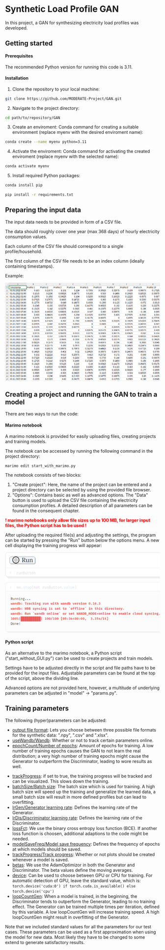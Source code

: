 
# Synthetic Load Profile GAN

In this project, a GAN for synthesizing electricity load profiles was developed.



## Getting started

#### Prerequisites

The recommended Python version for running this code is 3.11.

#### Installation

1) Clone the repository to your local machine:

```sh
git clone https://github.com/MODERATE-Project/GAN.git
```

2) Navigate to the project directory:

```sh
cd path/to/repository/GAN
```

3) Create an enviroment:
    Conda command for creating a suitable environment (replace myenv with the desired enviroment name):

```sh
conda create --name myenv python=3.11
```

4) Activate the enviroment:
    Conda command for activating the created enviroment (replace myenv with the selected name):

```sh
conda activate myenv
```

5) Install required Python packages:

```sh
conda install pip
```

```sh
pip install -r requirements.txt
```



## Preparing the input data

The input data needs to be provided in form of a CSV file.

The data should roughly cover one year (max 368 days) of hourly electricity consumption values.

Each column of the CSV file should correspond to a single profile/household.

The first column of the CSV file needs to be an index column (ideally containing timestamps).

Example:

![Example_CSV_structure](/readme/Example_CSV_structure.png)



## Creating a project and running the GAN to train a model

There are two ways to run the code:

#### Marimo notebook

A marimo notebook is provided for easily uploading files, creating projects and training models.

The notebook can be accessed by running the following command in the project directory:

```sh
marimo edit start_with_marimo.py
```

The notebook consists of two blocks:

1. "Create project": Here, the name of the project can be entered and a project directory can be selected by using the provided file browser.
2. "Options": Contains basic as well as advanced options. The "Data" button is used to upload the CSV file containing the electricity consumption profiles. A detailed description of all parameters can be found in the consequent chapter.

<span style='color:red'>**! marimo notebooks only allow file sizes up to 100 MB, for larger input files, the Python script has to be used !**</span>

After uploading the required file(s) and adjusting the settings, the program can be started by pressing the "Run" button below the options menu. A new cell displaying the training progress will appear:

![Marimo_Run](/readme/Marimo_Run.png)

#### Python script

As an alternative to the marimo notebook, a Python script ("start_without_GUI.py") can be used to create projects and train models.

Settings have to be adjusted directly in the script and file paths have to be provided for the input files. Adjustable parameters can be found at the top of the script, above the dividing line.

Advanced options are not provided here, however, a multitude of underlying parameters can be adjusted in "model" → "params.py".



## Training parameters

The following (hyper)parameters can be adjusted:

* <ins>output file format</ins>: Lets you choose between three possible file formats for the synthetic data: ".npy", ".csv" and ".xlsx".
* <ins>useWandb/Wandb</ins>: Whether or not to track certain parameters online.
* <ins>epochCount/Number of epochs</ins>: Amount of epochs for training. A low number of training epochs causes the GAN to not learn the real distribution; a very high number of training epochs might cause the Generator to outperform the Discriminator, leading to wore results as well.

- <ins>trackProgress</ins>: if set to true, the training progress will be tracked and can be visualized. This slows down the training.
- <ins>batchSize/Batch size</ins>: The batch size which is used for training. A high batch size will speed up the training and generalize the learned data, a small batch size will result in more defined profiles but can lead to overfitting.
- <ins>lrGen/Generator learning rate</ins>: Defines the learning rate of the Generator.
- <ins>lrDis/Discriminator learning rate</ins>: Defines the learning rate of the Discriminator.
- <ins>lossFct</ins>: We use the binary cross entropy loss function (BCE). If another loss function is choosen, additional adaptions to the code might be needed.
- <ins>modelSaveFreq/Model save frequency</ins>: Defines the frequency of epochs at which models should be saved.
- <ins>trackProgress/Track progress</ins>: Whether or not plots should be created whenever a model is saved.
- <ins>betas</ins>: We use the AdamOptimizor in both the Generator and Discriminator. The beta values define the moving averages.
- <ins>device</ins>: Can be used to choose between GPU or CPU for training. For automatic detection of GPU, leave the standard value, which is: ```torch.device('cuda:0') if torch.cuda.is_available() else torch.device('cpu')```
- <ins>loopCountGen</ins>: When a model is trained, in the beginning, the Discriminator tends to outperform the Generator, leading to no training effect. The Generator can be trained multiple times per iteration, defined by this variable. A low loopCountGen will increase training speed. A high loopCountGen might result in overfitting of the Generator.

Note that we included standard values for all the parameters for our test cases. These parameters can be used as a first approximation when using the model for new data. Most likely they have to be changed to some extend to generate satisfactory results.
